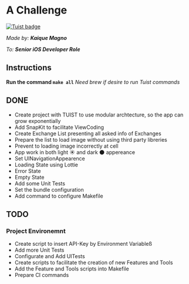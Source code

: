 # A Challenge
[![Tuist badge](https://img.shields.io/badge/Powered%20by-Tuist-blue)](https://tuist.io)

*Made by: **Kaique Magno***

*To: **Senior iOS Developer Role***

## Instructions
**Run the command `make all`**
*Need brew if desire to run Tuist commands*

## DONE
- Create project with TUIST to use modular archtecture, so the app can grow exponentially 
- Add SnapKit to facilitate ViewCoding
- Create Exchange List presenting all asked info of Exchanges
- Prepare the list to load image without using third party libreries
- Prevent to loading image incorrectly at cell
- App work in both light ☀️ and dark 🌑 appereance
- Set UINavigationAppearence
- Loading State using Lottie
- Error State
- Empty State
- Add some Unit Tests
- Set the bundle configuration
- Add command to configure Makefile


## TODO
### Project Environemnt
- Create script to insert API-Key by Environment Variableß
- Add more Unit Tests 
- Configurate and Add UITests
- Create scripts to facilitate the creation of new Features and Tools
- Add the Feature and Tools scripts into Makefile
- Prepare CI commands
